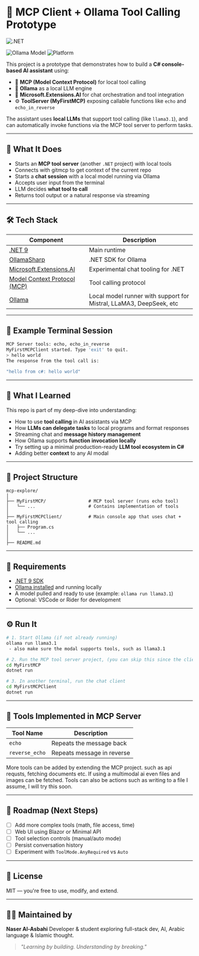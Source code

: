 # 🧠 MCP Client + Ollama Tool Calling Prototype

![.NET](https://img.shields.io/badge/.NET-9.0-blue)
<!-- ![License](https://img.shields.io/badge/License-MIT-green) -->
![Ollama Model](https://img.shields.io/badge/Model-Llama3.1-yellow)
![Platform](https://img.shields.io/badge/Platform-Windows%20%7C%20Linux-blue)

This project is a prototype that demonstrates how to build a **C# console-based AI assistant** using:

- 🧰 **MCP (Model Context Protocol)** for local tool calling
- 🦙 **Ollama** as a local LLM engine
- 💬 **Microsoft.Extensions.AI** for chat orchestration and tool integration
- ⚙️ **ToolServer (MyFirstMCP)** exposing callable functions like `echo` and `echo_in_reverse`

The assistant uses **local LLMs** that support tool calling (like `llama3.1`), and can automatically invoke functions via the MCP tool server to perform tasks.

---

## 🚀 What It Does

- Starts an **MCP tool server** (another `.NET` project) with local tools
- Connects with gitmcp to get context of the current repo
- Starts a **chat session** with a local model running via Ollama
- Accepts user input from the terminal
- LLM decides **what tool to call**
- Returns tool output or a natural response via streaming

---

## 🛠️ Tech Stack

| Component                 | Description |
|--------------------------|-------------|
| [.NET 9](https://dotnet.microsoft.com) | Main runtime |
| [OllamaSharp](https://github.com/awaescher/OllamaSharp) | .NET SDK for Ollama |
| [Microsoft.Extensions.AI](https://github.com/dotnet/extensions/tree/main/src/Libraries/Microsoft.Extensions.AI) | Experimental chat tooling for .NET |
| [Model Context Protocol (MCP)](https://github.com/modelcontextprotocol) | Tool calling protocol |
| [Ollama](https://ollama.com) | Local model runner with support for Mistral, LLaMA3, DeepSeek, etc |

---

## 🧪 Example Terminal Session

```bash
MCP Server tools: echo, echo_in_reverse
MyFirstMCPClient started. Type 'exit' to quit.
> hello world
The response from the tool call is:

"hello from c#: hello world"
````

---

## 🧠 What I Learned

This repo is part of my deep-dive into understanding:

- How to use **tool calling** in AI assistants via MCP
- How **LLMs can delegate tasks** to local programs and format responses
- Streaming chat and **message history management**
- How Ollama supports **function invocation locally**
- Try setting up a minimal production-ready **LLM tool ecosystem in C#**
- Adding better **context** to any AI modal

---

## 🧩 Project Structure

```text
mcp-explore/
│
├── MyFirstMCP/                # MCP tool server (runs echo tool)
│   └── ...                    # Contains implementation of tools
│
├── MyFirstMCPClient/          # Main console app that uses chat + tool calling
│   ├── Program.cs
│   └── ...
│
├── README.md
```

---

## 🧬 Requirements

- [.NET 9 SDK](https://dotnet.microsoft.com/en-us/download/dotnet/9.0)
- [Ollama installed](https://ollama.com/download) and running locally
- A model pulled and ready to use (example: `ollama run llama3.1`)
- Optional: VSCode or Rider for development

---

## ⚙️ Run It

```bash
# 1. Start Ollama (if not already running)
ollama run llama3.1
 - also make sure the modal supports tools, such as llama3.1

# 2. Run the MCP tool server project, (you can skip this since the client will start this process)
cd MyFirstMCP
dotnet run

# 3. In another terminal, run the chat client
cd MyFirstMCPClient
dotnet run
```

---

## 🧩 Tools Implemented in MCP Server

| Tool Name         | Description                |
| ----------------- | -------------------------- |
| `echo`            | Repeats the message back   |
| `reverse_echo`    | Repeats message in reverse |

More tools can be added by extending the MCP project.
such as api requsts, fetching documents etc.
If using a multimodal ai even files and images can be fetched.
Tools can also be actions such as writing to a file I assume, I will try this soon.

---

## 🧭 Roadmap (Next Steps)

- [ ] Add more complex tools (math, file access, time)
- [ ] Web UI using Blazor or Minimal API
- [ ] Tool selection controls (manual/auto mode)
- [ ] Persist conversation history
- [ ] Experiment with `ToolMode.AnyRequired` vs `Auto`

---

## 📜 License

MIT — you're free to use, modify, and extend.

---

## 🙋‍♂️ Maintained by

**Naser Al-Asbahi**
Developer & student exploring full-stack dev, AI, Arabic language & Islamic thought.

> *"Learning by building. Understanding by breaking."*
